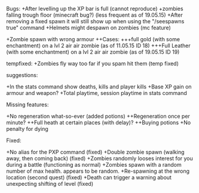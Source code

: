 Bugs:
+After levelling up the XP bar is full (cannot reproduce) 
+zombies falling trough floor (minecraft bug?) (less frequent as of 19.05.15)
+After removing a fixed spawn it will still show up when using the "/seespawns true" command
+Helmets might despawn on zombies (mc feature)

+Zombie spawn with wrong armour 
++Cases:
+++full gold (with some enchantment) on a lvl 2 air air zombie (as of 11.05.15 ID 18)
+++Full Leather (with some enchantment) on a lvl 2 air air zombie (as of 19.05.15 ID 19)

tempfixed:
+Zombies fly way too far if you spam hit them (temp fixed)

suggestions:

+In the stats command show deaths, kills and player kills
+Base XP gain on armour and weapon?
+Total playtime, session playtime in stats command

Missing features:

+No regeneration what-so-ever (added potions)
++Regeneration once per minute?
++Full heath at certain places (with delay)?
++Buying potions
+No penalty for dying

Fixed: 

+No alias for the PXP command (fixed)
+Double zombie spawn (walking away, then coming back) (fixed)
+Zombies randomly looses interest for you during a battle (functioning as normal)
+Zombies spawn with a random number of max health. appears to be random.
+Re-spawning at the wrong location (second quest) (fixed)
+Death can trigger a warning about unexpecting shifting of level (fixed)
